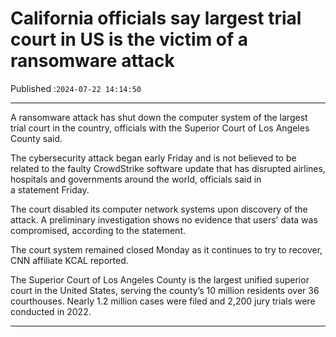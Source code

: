 # California officials say largest trial court in US is the victim of a ransomware attack

Published :`2024-07-22 14:14:50`

---

A ransomware attack has shut down the computer system of the largest trial court in the country, officials with the Superior Court of Los Angeles County said.

The cybersecurity attack began early Friday and is not believed to be related to the faulty CrowdStrike software update that has disrupted airlines, hospitals and governments around the world, officials said in a statement Friday.

The court disabled its computer network systems upon discovery of the attack. A preliminary investigation shows no evidence that users’ data was compromised, according to the statement.

The court system remained closed Monday as it continues to try to recover, CNN affiliate KCAL reported.

The Superior Court of Los Angeles County is the largest unified superior court in the United States, serving the county’s 10 million residents over 36 courthouses. Nearly 1.2 million cases were filed and 2,200 jury trials were conducted in 2022.

---

